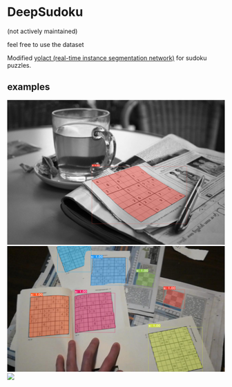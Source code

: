 # DeepSudoku

(not actively maintained)

feel free to use the dataset

Modified [yolact (real-time instance segmentation network)](https://github.com/dbolya/yolact) for sudoku puzzles.


## examples

![](examples/relaxation-2040676_1920-1.png)
![](examples/vlcsnap-2020-01-20-23h09m45s243.png)
![](examples/IMG_20200120_163400.png)


